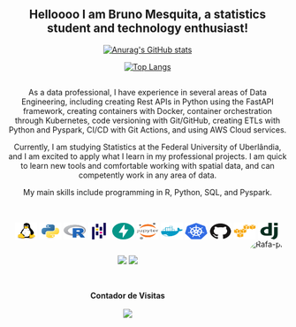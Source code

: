 ## <div align="center"> Helloooo I am Bruno Mesquita, a statistics student and technology enthusiast!</div>

<div style="display: inline_block" align="center">
  
  [![Anurag's GitHub stats](https://github-readme-stats.vercel.app/api?username=BrunoMesquitaa&count_private=true&show_icons=true&theme=dracula)](https://github.com/anuraghazra/github-readme-stats)

  [![Top Langs](https://github-readme-stats.vercel.app/api/top-langs/?username=BrunoMesquitaa&layout=compact&count_private=true&theme=dracula)](https://github.com/anuraghazra/github-readme-stats)
  
</div>

 ##
 
<div style="display: inline_block" align="center">
  As a data professional, I have experience in several areas of Data Engineering, including creating Rest APIs in Python using the FastAPI framework, creating containers with Docker, container orchestration through Kubernetes, code versioning with Git/GitHub, creating ETLs with Python and Pyspark, CI/CD with Git Actions, and using AWS Cloud services.

  Currently, I am studying Statistics at the Federal University of Uberlândia, and I am excited to apply what I learn in my professional projects. I am quick to learn new tools and comfortable working with spatial data, and can competently work in any area of data.

  My main skills include programming in R, Python, SQL, and Pyspark.
</div>

##

<div style="display: inline_block" align="center"><br>
  <img align="center" alt="Bruno-Linux" height="30" width="40" src="https://raw.githubusercontent.com/devicons/devicon/master/icons/linux/linux-original.svg">
  <img align="center" alt="Bruno-Python" height="30" width="40" src="https://raw.githubusercontent.com/devicons/devicon/master/icons/python/python-original.svg">
  <img align="center" alt="Bruno-R" height="30" width="40" src="https://raw.githubusercontent.com/devicons/devicon/master/icons/r/r-original.svg">
  <img align="center" alt="Bruno-Pandas" height="30" width="40" src="https://raw.githubusercontent.com/devicons/devicon/master/icons/pandas/pandas-original.svg">
  <img align="center" alt="Bruno-FastApi" height="30" width="40" src="https://raw.githubusercontent.com/devicons/devicon/master/icons/fastapi/fastapi-original.svg">
  <img align="center" alt="Bruno-Jupyter" height="30" width="40" src="https://raw.githubusercontent.com/devicons/devicon/master/icons/jupyter/jupyter-original-wordmark.svg">
  <img align="center" alt="Bruno-Docker" height="30" width="40" src="https://raw.githubusercontent.com/devicons/devicon/master/icons/docker/docker-plain.svg">
  <img align="center" alt="Bruno-K8s" height="30" width="40" src="https://raw.githubusercontent.com/devicons/devicon/master/icons/kubernetes/kubernetes-plain.svg">
  <img align="center" alt="Bruno-Git" height="30" width="40" src="https://raw.githubusercontent.com/devicons/devicon/master/icons/github/github-original.svg">
  <img align="center" alt="Bruno-Aws" height="30" width="40" src="https://raw.githubusercontent.com/devicons/devicon/master/icons/amazonwebservices/amazonwebservices-original.svg">
  <img align="center" alt="Bruno-Django" height="30" width="40" src="https://raw.githubusercontent.com/devicons/devicon/master/icons/django/django-plain.svg">
  
  <img align="right" alt="Rafa-pic" height="150" style="border-radius:50px;" src="https://i.pinimg.com/550x/06/c3/02/06c3026278ad94f670af8a130de91a3c.jpg">
</div>
  
  ##
 
<div align="center"> 
  <a href="https://www.youtube.com/@bmesquitaa" target="_blank"><img src="https://img.shields.io/badge/YouTube-FF0000?style=for-the-badge&logo=youtube&logoColor=white" target="_blank"></a>
  <a href="https://www.linkedin.com/in/bruno-mesquita-dos-santos-b79262169/" target="_blank"><img src="https://img.shields.io/badge/-LinkedIn-%230077B5?style=for-the-badge&logo=linkedin&logoColor=white" target="_blank"></a> 
  
</div>

<br><p align="center"><b>Contador de Visitas</b></p>  
<p align="center"><img align="center" src="https://profile-counter.glitch.me/{Thiagof2755}/count.svg" /></p> 
<br></div>
